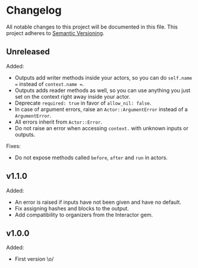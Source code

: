 # Changelog

All notable changes to this project will be documented in this file. This
project adheres to [Semantic Versioning](https://semver.org/spec/v2.0.0.html).

## Unreleased

Added:
- Outputs add writer methods inside your actors, so you can do `self.name =`
  instead of `context.name =`.
- Outputs adds reader methods as well, so you can use anything you just set on
  the context right away inside your actor.
- Deprecate `required: true` in favor of `allow_nil: false`.
- In case of argument errors, raise an `Actor::ArgumentError` instead of a
  `ArgumentError`.
- All errors inherit from `Actor::Error`.
- Do not raise an error when accessing `context.` with unknown inputs or
  outputs.

Fixes:
- Do not expose methods called `before`, `after` and `run` in actors.

## v1.1.0

Added:
- An error is raised if inputs have not been given and have no default.
- Fix assigning hashes and blocks to the output.
- Add compatibility to organizers from the Interactor gem.

## v1.0.0

Added:
- First version \o/
